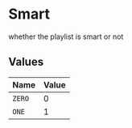 # Smart

whether the playlist is smart or not


## Values

| Name   | Value  |
| ------ | ------ |
| `ZERO` | 0      |
| `ONE`  | 1      |